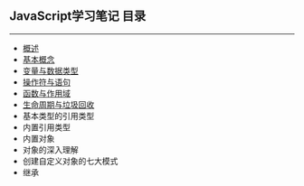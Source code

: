 ## JavaScript学习笔记 目录
---

+ [概述](./conception.md) 
+ [基本概念](./no1.md)
+ [变量与数据类型](./no2.md)
+ [操作符与语句](./no3.md)
+ [函数与作用域](./no4.md)
+ [生命周期与垃圾回收](./no5.md)
+ 基本类型的引用类型
+ 内置引用类型
+ 内置对象
+ 对象的深入理解
+ 创建自定义对象的七大模式
+ 继承

